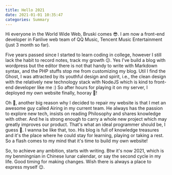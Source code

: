 ```yaml
---
title: Hello 2021
date: 2021-01-01 10:35:47
categories: Summary
---
```


Hi everyone in the World Wide Web, Bruski comes 😎. I am now a front-end developer in Fanlive web team of QQ Music, Tencent Music Entertainment (just 3 month so far).

Five years passed since I started to learn coding in college, however I still lack the habit to record notes, track my growth 😕. Yes I've build a blog with wordpress but the editor there is not that handy to write with Markdown syntax, and the PHP stuffs stop me from customizing my blog. Util I find the Ghost, I was attracted by its youthful design and spirit, i.e., the clean design with the relatively new technology stack with NodeJS which is kind to front-end developer like me :) So after hours for playing it on my server, I deployed my own website finally, hooray 🤪!

Oh 🧐, another big reason why I decided to repair my website is that I met an awesome guy called Airing in my current team. He always has the passion to explore new tech, insists on reading Philosophy and shares knowledge with other. And he is strong enough to carry a whole new project which may greatly improves our product. That's what an ideal programmer should be, I guess 🤩. I wanna be like that, too. His blog is full of knowledge treasures and it's the place where he could stay for learning, playing or taking a rest. So a flash comes to my mind that it's time to build my own website!

So, to achieve any ambition, starts with writing. Btw it's now 2021, which is my benmingnian in Chinese lunar calendar, or say the second cycle in my life. Good timing for making changes. Wish there is always a place to express myself 😌.
